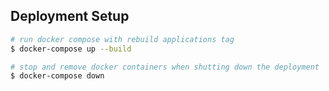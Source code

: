 ## Deployment Setup

``` bash
# run docker compose with rebuild applications tag
$ docker-compose up --build

# stop and remove docker containers when shutting down the deployment
$ docker-compose down
```
